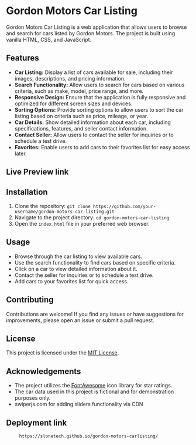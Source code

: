 # Gordon Motors Car Listing

Gordon Motors Car Listing is a web application that allows users to browse and search for cars listed by Gordon Motors. The project is built using vanilla HTML, CSS, and JavaScript.

## Features

- **Car Listing:** Display a list of cars available for sale, including their images, descriptions, and pricing information.
- **Search Functionality:** Allow users to search for cars based on various criteria, such as make, model, price range, and more.
- **Responsive Design:** Ensure that the application is fully responsive and optimized for different screen sizes and devices.
- **Sorting Options:** Provide sorting options to allow users to sort the car listing based on criteria such as price, mileage, or year.
- **Car Details:** Show detailed information about each car, including specifications, features, and seller contact information.
- **Contact Seller:** Allow users to contact the seller for inquiries or to schedule a test drive.
- **Favorites:** Enable users to add cars to their favorites list for easy access later.

## Live Preview link

## Installation

1. Clone the repository: `git clone https://github.com/your-username/gordon-motors-car-listing.git`
2. Navigate to the project directory: `cd gordon-motors-car-listing`
3. Open the `index.html` file in your preferred web browser.

## Usage

- Browse through the car listing to view available cars.
- Use the search functionality to find cars based on specific criteria.
- Click on a car to view detailed information about it.
- Contact the seller for inquiries or to schedule a test drive.
- Add cars to your favorites list for quick access.

## Contributing

Contributions are welcome! If you find any issues or have suggestions for improvements, please open an issue or submit a pull request.

## License

This project is licensed under the [MIT License](https://opensource.org/licenses/MIT).

## Acknowledgements

- The project utilizes the [FontAwesome](https://fontawesome.com/) icon library for star ratings.
- The car data used in this project is fictional and for demonstration purposes only.
- swiperjs.com for adding sliders functionality via CDN
 
 ## Deployment link
         https://slonetech.github.io/gordon-motors-carlisting/

        